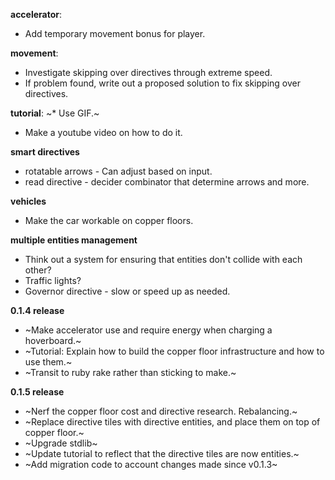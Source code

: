 
**accelerator**:
* Add temporary movement bonus for player.

**movement**:
* Investigate skipping over directives through extreme speed.
* If problem found, write out a proposed solution to fix skipping over directives.

**tutorial**:
~* Use GIF.~
* Make a youtube video on how to do it.

**smart directives**
* rotatable arrows - Can adjust based on input.
* read directive - decider combinator that determine arrows and more.

**vehicles**
* Make the car workable on copper floors.

**multiple entities management**
* Think out a system for ensuring that entities don't collide with each other?
* Traffic lights?
* Governor directive - slow or speed up as needed.

**0.1.4 release**
* ~Make accelerator use and require energy when charging a hoverboard.~
* ~Tutorial: Explain how to build the copper floor infrastructure and how to use them.~
* ~Transit to ruby rake rather than sticking to make.~

**0.1.5 release**
* ~Nerf the copper floor cost and directive research. Rebalancing.~
* ~Replace directive tiles with directive entities, and place them on top of copper floor.~
* ~Upgrade stdlib~
* ~Update tutorial to reflect that the directive tiles are now entities.~
* ~Add migration code to account changes made since v0.1.3~

